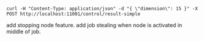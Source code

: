 `curl -H "Content-Type: application/json" -d "{ \"dimension\": 15 }" -X POST http://localhost:11001/control/result-simple`


add stopping node feature.
add job stealing when node is activated in middle of job.
